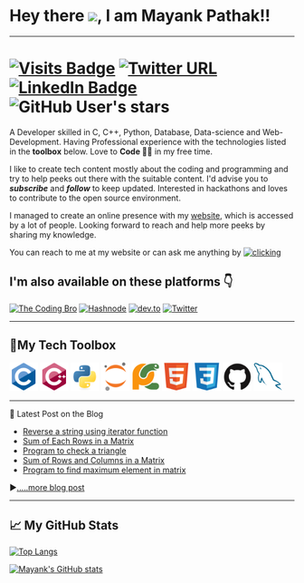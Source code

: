 # Hey there <img src="https://raw.githubusercontent.com/MartinHeinz/MartinHeinz/master/wave.gif" width="30px">, I am Mayank Pathak!!
-------
# [![Visits Badge](https://badges.pufler.dev/visits/mayankpathak4513/mayankpathak4513)](https://www.thecodingbro.xyz) [![Twitter URL](https://img.shields.io/twitter/url?label=Check-out%20my%20twitter%20handle&style=social&url=https%3A%2F%2Ftwitter.com%2Fmayankp4513)](https://twitter.com/mayankp4513) [![LinkedIn Badge](https://img.shields.io/badge/LinkedIn-Profile-informational?style=flat&logo=linkedin&logoColor=white&color=0D76A8)](https://www.linkedin.com/in/mayank-pathak4513/) ![GitHub User's stars](https://img.shields.io/github/stars/mayankpathak4513?affiliations=OWNER&style=social)


A Developer skilled in C, C++, Python, Database, Data-science and Web-Development. Having Professional experience with the technologies listed in the **toolbox** below.
Love to **Code 👨‍💻** in my free time.

I like to create tech content mostly about the coding and programming and try to help peeks out there with the suitable content. I'd advise you to ***subscribe*** and ***follow*** to keep updated. Interested in hackathons and loves to contribute to the open source environment.

I managed to create an online presence with my [website](https://www.thecodingbro.xyz/), which is accessed by a lot of people. Looking forward to reach and help more peeks by sharing my knowledge.

You can reach to me at my website or can ask me anything by [![clicking](https://img.shields.io/badge/-Clicking%20here-f67938)](https://www.thecodingbro.xyz/p/contact-us.html)

## I'm also available on these platforms 👇
[![The Coding Bro](https://img.shields.io/badge/-The%20Coding%20Bro-f67938)](https://www.thecodingbro.xyz/)
[![Hashnode](https://img.shields.io/badge/Hashnode-Profile-informational?style=flat&logo=hashnode&logoColor=2962ff&color=2962FF)](https://hashnode.com/@mayankpathak)
[![dev.to](https://img.shields.io/badge/dev.to-Profile-informational?style=flat&logo=DEV.to&logoColor=000&color=000)](https://dev.to/mayankpathak)
[![Twitter](https://img.shields.io/badge/Twitter-Profile-informational?style=flat&logo=twitter&logoColor=1DA1F2&color=1DA1F2)](https://twitter.com/mayankp4513)

-------
## 🧰My Tech Toolbox

<img src="https://github.com/devicons/devicon/blob/master/icons/c/c-original.svg" alt="C logo" width="50" height="50" />  <img src= "https://github.com/devicons/devicon/blob/master/icons/cplusplus/cplusplus-original.svg" alt="C++ logo" width="50" height="50" />  <img src="https://github.com/devicons/devicon/blob/master/icons/python/python-original.svg" alt="Python logo" width="50" height="50" />  <img src="https://github.com/devicons/devicon/blob/master/icons/jupyter/jupyter-original.svg" alt="Jupyter logo" width="50" height="50" />  <img src="https://github.com/devicons/devicon/blob/master/icons/pycharm/pycharm-original.svg" alt="Pycharm logo" width="50" height="50" />  <img src="https://github.com/devicons/devicon/blob/master/icons/html5/html5-original.svg" alt="HTML logo" width="50" height="50" />  <img src="https://github.com/devicons/devicon/blob/master/icons/css3/css3-original.svg" alt="CSS logo" width="50" height="50" />  <img src="https://github.com/devicons/devicon/blob/master/icons/github/github-original.svg" alt="Github logo" width="50" height="50" />  <img src="https://github.com/devicons/devicon/blob/master/icons/mysql/mysql-original.svg" alt="Mysql logo" width="50" height="50" />

-------

📘 Latest Post on the Blog
<!-- BLOG-POST-LIST:START-->
- [Reverse a string using iterator function](http://feedproxy.google.com/~r/thecodingbro/~3/ZeR-iDmPbGw/reverse-a-string-using-iterator-function.html)
- [Sum of Each Rows in a Matrix](http://feedproxy.google.com/~r/thecodingbro/~3/6Cn84qbJltw/sum-of-each-rows-in-a-matrix.html)
- [Program to check a triangle](http://feedproxy.google.com/~r/thecodingbro/~3/AdGolTTn964/program-to-check-a-triangle.html)
- [Sum of Rows and Columns in a Matrix](http://feedproxy.google.com/~r/thecodingbro/~3/TWR4bf7BFMU/sum-of-rows-and-columns-in-a-matrix.html)
- [Program to find maximum element in matrix](http://feedproxy.google.com/~r/thecodingbro/~3/UvzD4SRRQSo/program-to-find-maximum-element-in-matrix.html)
<!-- BLOG-POST-LIST:END-->


▶[.....more blog post](https://www.thecodingbro.xyz/)

-------
## &#x1f4c8; My GitHub Stats

[![Top Langs](https://github-readme-stats.vercel.app/api/top-langs/?username=mayankpathak4513&hide=java&theme=radical)](https://github.com/anuraghazra/github-readme-stats)

[![Mayank's GitHub stats](https://github-readme-stats.vercel.app/api?username=mayankpathak4513&theme=radical)](https://github.com/anuraghazra/github-readme-stats)

<!--
**mayankpathak4513/mayankpathak4513** is a ✨ _special_ ✨ repository because its `README.md` (this file) appears on your GitHub profile.

Here are some ideas to get you started:

- 🔭 I’m currently working on ...
- 🌱 I’m currently learning ...
- 👯 I’m looking to collaborate on ...
- 🤔 I’m looking for help with ...
- 💬 Ask me about ...
- 📫 How to reach me: ...
- 😄 Pronouns: ...
- ⚡ Fun fact: ...
-->
